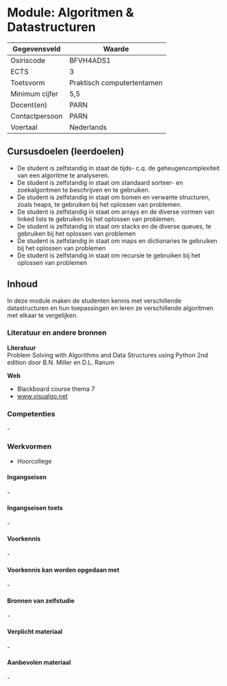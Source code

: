 # Module: Algoritmen & Datastructuren

| Gegevensveld  | Waarde |
| ------------- | ------------- |
| Osiriscode  | BFVH4ADS1 |
| ECTS  | 3 |
| Toetsvorm  | Praktisch  computertentamen |
| Minimum cijfer  | 5,5 |
| Docent(en)  | PARN |
| Contactpersoon  | PARN |
| Voertaal  | Nederlands |

## Cursusdoelen (leerdoelen)

- De student is zelfstandig in staat de tijds- c.q. de geheugencomplexiteit van een algoritme te analyseren.
- De student is zelfstandig in staat om standaard sorteer- en zoekalgoritmen te beschrijven en te gebruiken.
- De student is zelfstandig in staat om bomen en verwante structuren, zoals heaps, te gebruiken bij het oplossen van problemen.
- De student is zelfstandig in staat om arrays en de diverse vormen van linked lists te gebruiken bij het oplossen van problemen.
- De student is zelfstandig in staat om stacks en de diverse queues, te gebruiken bij het oplossen van problemen
- De student is zelfstandig in staat om maps en dictionaries te gebruiken bij het oplossen van problemen
- De student is zelfstandig in staat om recursie te gebruiken bij het oplossen van problemen

## Inhoud

In deze module maken de studenten kennis met verschillende datastructuren en hun toepassingen en leren ze verschillende algoritmen met elkaar te vergelijken.

### Literatuur en andere bronnen

**Literatuur**  
Problem Solving with Algorithms and Data Structures using Python 2nd
edition door B.N. Miller en D.L. Ranum

**Web**
- Blackboard course thema 7
- www.visualgo.net

### Competenties
\-

### Werkvormen  
- Hoorcollege

#### Ingangseisen 
\- 

#### Ingangseisen toets
\- 

#### Voorkennis
\-

#### Voorkennis kan worden opgedaan met
\-

#### Bronnen van zelfstudie
\-

#### Verplicht materiaal
\-

#### Aanbevolen materiaal
\-

